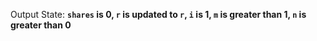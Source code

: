 Output State: **`shares` is 0, `r` is updated to `r`, `i` is 1, `m` is greater than 1, `n` is greater than 0**
